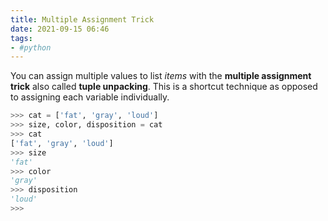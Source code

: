 ```yaml
---
title: Multiple Assignment Trick
date: 2021-09-15 06:46
tags:
- #python
---
```


You can assign multiple values to list _items_ with the **multiple assignment
trick** also called **tuple unpacking**. This is a shortcut technique as opposed
to assigning each variable individually.

```python
>>> cat = ['fat', 'gray', 'loud']
>>> size, color, disposition = cat
>>> cat
['fat', 'gray', 'loud']
>>> size
'fat'
>>> color
'gray'
>>> disposition
'loud'
>>>
```
